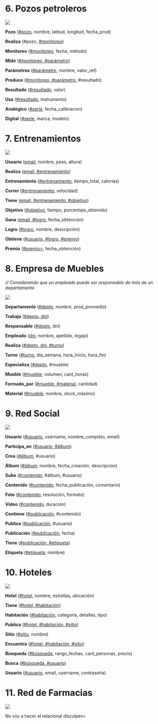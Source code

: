 # 6. Pozos petroleros

<img src="./img/parte 2/ej6v2.png">

**Pozo** (<ins>#pozo</ins>, nombre, latitud, longitud, fecha_prod)

**Realiza** (#pozo, <ins>#monitoreo</ins>)

**Monitoreo** (<ins>#monitoreo</ins>, fecha, método)

**Mide** (<ins>#monitoreo, #parámetro</ins>)

**Parámetros** (<ins>#parámetro</ins>, nombre, valor_ref)

**Produce** (<ins>#monitoreo, #parámetro</ins>, #resultado)

**Resultado** (<ins>#resultado</ins>, valor)

**Usa** (<ins>#resultado</ins>, instrumento)

**Analógico** (<ins>#serie</ins>, fecha_calibracion)

**Digital** (<ins>#serie</ins>, marca, modelo)

# 7. Entrenamientos

<img src="./img/parte 2/ej7v2.png">

**Usuario** (<ins>email</ins>, nombre, peso, altura)

**Realiza** (<ins>email, #entrenamiento</ins>)

**Entrenamiento** (<ins>#entrenamiento</ins>, tiempo_total, calorías)

**Correr** (<ins>#entrenamiento</ins>, velocidad)

**Tiene** (<ins>email, #entrenamiento, #objetivo</ins>)

**Objetivo** (<ins>#objetivo</ins>, tiempo, porcentaje_obtenido)

**Gana** (<ins>email, #logro</ins>, fecha_obtención)

**Logro** (<ins>#logro</ins>, nombre, descripción)

**Obtiene** (<ins>#usuario, #logro, #premio</ins>)

**Premio** (<ins>#premio></ins>, fecha_obtención)

# 8. Empresa de Muebles

*// Considerando que un empleado puede ser responsable de más de un departamento*

<img src="./img/parte 2/ej8.png">


**Departamento** (<ins>#depto</ins>, nombre, prod_promedio)

**Trabaja** (<ins>#depto, dni</ins>)

**Responsable** (<ins>#depto</ins>, dni)

**Empleado** (<ins>dni</ins>, nombre, apellido, legajo)

**Realiza** (<ins>#depto, dni, #turno</ins>)

**Turno** (<ins>#turno</ins>, día_semana, hora_inicio, hora_fin)

**Especializa** (<ins>#depto</ins>, #mueble)

**Mueble** (<ins>#mueble</ins>, volumen, cant_horas)

**Formado_por** (<ins>#mueble, #material</ins>, cantidad)

**Material** (<ins>#mueble</ins>, nombre, stock_máximo)

# 9. Red Social

<img src="./img/parte 2/ej9.png">

**Usuario** (<ins>#usuario</ins>, username, nombre_completo, email)

**Participa_en** (<ins>#usuario, #álbum</ins>)

**Crea** (<ins>#álbum</ins>, #usuario)

**Álbum** (<ins>#álbum</ins>, nombre, fecha_creación, descripción)

**Sube** (<ins>#contenido</ins>, #álbum, #usuario)

**Contenido** (<ins>#contenido</ins>, fecha_publicación, comentario)

**Foto** (<ins>#contenido</ins>, resolución, formato)

**Video** (<ins>#contenido</ins>, duración)

**Contiene** (<ins>#publicación</ins>, #contenido)

**Publica** (<ins>#publicación</ins>, #usuario)

**Publicación** (<ins>#publicación</ins>, fecha)

**Tiene** (<ins>#publicación, #etiqueta</ins>)

**Etiqueta** (<ins>#etiqueta</ins>, nombre)

# 10. Hoteles

<img src="./img/parte 2/ej10v2.png">

**Hotel** (<ins>#hotel</ins>, nombre, estrellas, ubicación)

**Tiene** (<ins>#hotel, #habitación</ins>)

**Habitación** (<ins>#habitación</ins>, categoría, detalles, tipo)

**Publica** (<ins>#hotel, #habitación, #sitio</ins>)

**Sitio** (<ins>#sitio</ins>, nombre)

**Encuentra** (<ins>#hotel, #habitación, #sitio</ins>)

**Búsqueda** (<ins>#búsqueda</ins>, rango_fechas, cant_personas, precio)

**Busca** (<ins>#búsqueda, #usuario</ins>)

**Usuario** (<ins>#usuario</ins>, email, username, contraseña)

# 11. Red de Farmacias

<img src="./img/parte 2/ej11.png">

No voy a hacer el relacional disculpen💀
